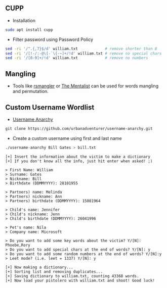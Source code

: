 ## CUPP
- Installation
```bash 
sudo apt install cupp
```
- Filter password using Password Policy
```bash
sed -ri '/^.{,7}$/d' william.txt            # remove shorter than 8
sed -ri '/[!-/:-@\[-`\{-~]+/!d' william.txt # remove no special chars
sed -ri '/[0-9]+/!d' william.txt            # remove no numbers
```

## Mangling
- Tools like [rsmangler](https://github.com/digininja/RSMangler) or [The Mentalist](https://github.com/sc0tfree/mentalist) can be used for words mangling and permutation.
## Custom Username Wordlist
- [Username Anarchy](https://github.com/urbanadventurer/username-anarchy)
```bash
git clone https://github.com/urbanadventurer/username-anarchy.git
```
- Create a custom username using first and last name
```bash
./username-anarchy Bill Gates > bill.txt
```
```shell-session
[+] Insert the information about the victim to make a dictionary
[+] If you don't know all the info, just hit enter when asked! ;)

> First Name: William
> Surname: Gates
> Nickname: Bill
> Birthdate (DDMMYYYY): 28101955

> Partners) name: Melinda
> Partners) nickname: Ann
> Partners) birthdate (DDMMYYYY): 15081964

> Child's name: Jennifer
> Child's nickname: Jenn
> Child's birthdate (DDMMYYYY): 26041996

> Pet's name: Nila
> Company name: Microsoft

> Do you want to add some key words about the victim? Y/[N]: Phoebe,Rory
> Do you want to add special chars at the end of words? Y/[N]: y
> Do you want to add some random numbers at the end of words? Y/[N]:y
> Leet mode? (i.e. leet = 1337) Y/[N]: y

[+] Now making a dictionary...
[+] Sorting list and removing duplicates...
[+] Saving dictionary to william.txt, counting 43368 words.
[+] Now load your pistolero with william.txt and shoot! Good luck!
```
